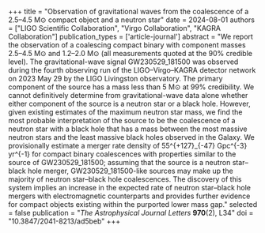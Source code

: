 +++
title = "Observation of gravitational waves from the coalescence of a 2.5–4.5 M⊙ compact object and a neutron star"
date = 2024-08-01
authors = ["LIGO Scientific Collaboration", "Virgo Collaboration", "KAGRA Collaboration"]
publication_types = ['article-journal']
abstract = "We report the observation of a coalescing compact binary with component masses 2.5–4.5 M⊙ and 1.2–2.0 M⊙ (all measurements quoted at the 90% credible level). The gravitational-wave signal GW230529_181500 was observed during the fourth observing run of the LIGO–Virgo–KAGRA detector network on 2023 May 29 by the LIGO Livingston observatory. The primary component of the source has a mass less than 5 M⊙ at 99% credibility. We cannot definitively determine from gravitational-wave data alone whether either component of the source is a neutron star or a black hole. However, given existing estimates of the maximum neutron star mass, we find the most probable interpretation of the source to be the coalescence of a neutron star with a black hole that has a mass between the most massive neutron stars and the least massive black holes observed in the Galaxy. We provisionally estimate a merger rate density of  55^{+127}_{-47} Gpc^{-3} yr^{-1} for compact binary coalescences with properties similar to the source of GW230529_181500; assuming that the source is a neutron star–black hole merger, GW230529_181500-like sources may make up the majority of neutron star–black hole coalescences. The discovery of this system implies an increase in the expected rate of neutron star–black hole mergers with electromagnetic counterparts and provides further evidence for compact objects existing within the purported lower mass gap."
selected = false
publication = "*The Astrophysical Journal Letters* **970**(2), L34"
doi = "10.3847/2041-8213/ad5beb"
+++
